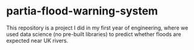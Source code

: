 # partia-flood-warning-system
This repository is a project I did in my first year of engineering, where we used data science (no pre-built libraries) to predict whether floods are expected near UK rivers.
